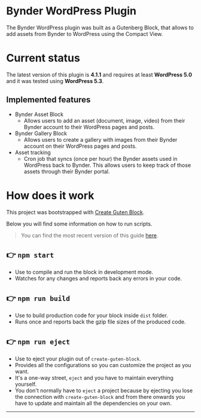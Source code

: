 # Bynder WordPress Plugin

The Bynder WordPress plugin was built as a Gutenberg Block, that allows to add assets from Bynder to WordPress using the Compact View.

# Current status

The latest version of this plugin is **4.1.1** and requires at least **WordPress 5.0** and it was tested using **WordPress 5.3**.

## Implemented features

- Bynder Asset Block
  - Allows users to add an asset (document, image, video) from their Bynder account to their WordPress pages and posts.
- Bynder Gallery Block
  - Allows users to create a gallery with images from their Bynder account on their WordPress pages and posts.
- Asset tracking
  - Cron job that syncs (once per hour) the Bynder assets used in WordPress back to Bynder. This allows users to keep track of those assets through their Bynder portal.

# How does it work

This project was bootstrapped with [Create Guten Block](https://github.com/ahmadawais/create-guten-block).

Below you will find some information on how to run scripts.

> You can find the most recent version of this guide [here](https://github.com/ahmadawais/create-guten-block).

## 👉 `npm start`

- Use to compile and run the block in development mode.
- Watches for any changes and reports back any errors in your code.

## 👉 `npm run build`

- Use to build production code for your block inside `dist` folder.
- Runs once and reports back the gzip file sizes of the produced code.

## 👉 `npm run eject`

- Use to eject your plugin out of `create-guten-block`.
- Provides all the configurations so you can customize the project as you want.
- It's a one-way street, `eject` and you have to maintain everything yourself.
- You don't normally have to `eject` a project because by ejecting you lose the connection with `create-guten-block` and from there onwards you have to update and maintain all the dependencies on your own.

---
